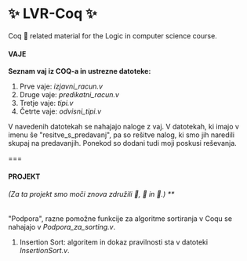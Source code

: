 :sparkles: LVR-Coq :sparkles:
==========

Coq :chicken: related material for the Logic in computer science course.

#### VAJE
**Seznam vaj iz COQ-a in ustrezne datoteke:**

1. Prve vaje: *izjavni_racun.v*
2. Druge vaje: *predikatni_racun.v*
3. Tretje vaje: *tipi.v*
4. Četrte vaje: *odvisni_tipi.v*


V navedenih datotekah se nahajajo naloge z vaj.
V datotekah, ki imajo v imenu še "resitve_s_predavanj", pa so rešitve nalog, ki smo jih naredili skupaj na predavanjih.
Ponekod so dodani tudi moji poskusi reševanja.

===

#### PROJEKT
###### (Za ta projekt smo moči znova združili :bee:, :beers: in :octopus:.) ** 

"Podpora", razne pomožne funkcije za algoritme sortiranja v Coqu se nahajajo v *Podpora_za_sorting.v*.
1. Insertion Sort: algoritem in dokaz pravilnosti sta v datoteki *InsertionSort.v*.
